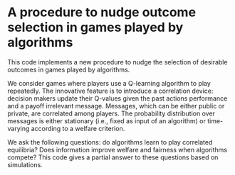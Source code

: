 # A procedure to nudge outcome selection in games played by algorithms

This code implements a new procedure to nudge the selection of desirable outcomes in games played by algorithms. 

We consider games where players use a Q-learning algorithm to play repeatedly. The innovative feature is to introduce a correlation device: decision makers update their Q-values given the past actions performance and a payoff irrelevant message. Messages, which can be either public or private, are correlated among players. The probability distribution over messages is either stationary (i.e., fixed as input of an algorithm) or time-varying according to a welfare criterion. 

We ask the following questions: do algorithms learn to play correlated equilibria? Does information improve welfare and fairness when algorithms compete? 
This code gives a partial answer to these questions based on simulations. 
